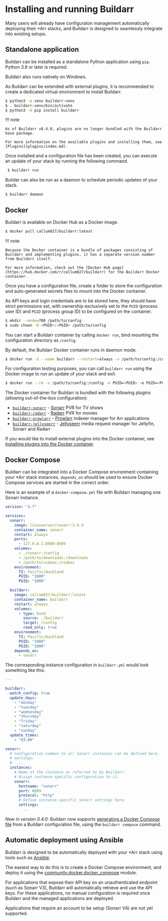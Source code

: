 # Installing and running Buildarr

Many users will already have configuraton management automatically deploying their *Arr stacks, and Buildarr is designed to seamlessly integrate into existing setups.

## Standalone application

Buildarr can be installed as a standalone Python application using `pip`. Python 3.8 or later is required.

Buildarr also runs natively on Windows.

As Buildarr can be extended with external plugins, it is recommended to create a dedicated virtual environment to install Buildarr.

```bash
$ python3 -m venv buildarr-venv
$ . buildarr-venv/bin/activate
$ python3 -m pip install buildarr
```

!!! note

    As of Buildarr v0.4.0, plugins are no longer bundled with the Buildarr base package.

    For more information on the available plugins and installing them, see [Plugins](plugins/index.md).

Once installed and a configuration file has been created, you can execute an update of your stack by running the following command.

```bash
 $ buildarr run
```

Buildar can also be run as a daemon to schedule periodic updates of your stack.

```bash
$ buildarr daemon
```

## Docker

Buildarr is available on Docker Hub as a Docker image.

```bash
$ docker pull callum027/buildarr:latest
```

!!! note

    Because the Docker container is a bundle of packages consisting of Buildarr and implementing plugins, it has a separate version number from Buildarr itself.

    For more information, check out the [Docker Hub page](https://hub.docker.com/r/callum027/buildarr) for the Buildarr Docker container.

Once you have a configuration file, create a folder to store the configuration and auto-generated secrets files to mount into the Docker container.

As API keys and login credentials are to be stored here, they should have strict permissions set, with ownership exclusively
set to the `PUID` (process user ID) and `PGID` (process group ID) to be configured on the container.

```bash
$ mkdir --mode=700 /path/to/config
$ sudo chown -R <PUID>:<PGID> /path/to/config
```

You can start a Buildarr container by calling `docker run`, bind mounting the configuration directory as `/config`.

By default, the Buildarr Docker container runs in daemon mode.

```bash
$ docker run -d --name buildarr --restart=always -v /path/to/config:/config -e PUID=<PUID> -e PGID=<PGID> callum027/buildarr:latest
```

For configuration testing purposes, you can call `buildarr run` using the Docker image to run an update of your stack and exit.

```bash
$ docker run --rm -v /path/to/config:/config -e PUID=<PUID> -e PGID=<PGID> callum027/buildarr:latest run
```

The Docker container for Buildarr is bundled with the following plugins (allowing out-of-the-box configuration):

* [`buildarr-sonarr`](https://buildarr.github.io/plugins/sonarr) - [Sonarr](https://sonarr.tv) PVR for TV shows
* [`buildarr-radarr`](https://buildarr.github.io/plugins/radarr) - [Radarr](https://radarr.video) PVR for movies
* [`buildarr-prowlarr`](https://buildarr.github.io/plugins/prowlarr) - [Prowlarr](https://prowlarr.com) indexer manager for Arr applications
* [`buildarr-jellyseerr`](https://buildarr.github.io/plugins/jellyseerr) - [Jellyseerr](https://github.com/Fallenbagel/jellyseerr) media request manager for Jellyfin, Sonarr and Radarr

If you would like to install external plugins into the Docker container, see [Installing plugins into the Docker container](plugins/index.md#installing-plugins-into-the-docker-container).

## Docker Compose

Buildarr can be integrated into a Docker Compose environment containing your *Arr stack instances. `depends_on` should be used to ensure Docker Compose services are started in the correct order.

Here is an example of a `docker-compose.yml` file with Buildarr managing one Sonarr instance.

```yaml
version: "3.7"

services:
  sonarr:
    image: linuxserver/sonarr:3.0.9
    container_name: sonarr
    restart: always
    ports:
      - 127.0.0.1:8989:8989
    volumes:
      - ./sonarr:/config
      - /path/to/downloads:/downloads
      - /path/to/videos:/videos
    environment:
      TZ: Pacific/Auckland
      PUID: "1000"
      PGID: "1000"

  buildarr:
    image: callum027/buildarr:latest
    container_name: buildarr
    restart: always
    volumes:
      - type: bind
        source: ./buildarr
        target: /config
        read_only: true
    environment:
      TZ: Pacific/Auckland
      PUID: "1000"
      PGID: "1000"
    depends_on:
      - sonarr
```

The corresponding instance configuration in `buildarr.yml` would look something like this:

```yaml
---

buildarr:
  watch_config: true
  update_days:
    - "monday"
    - "tuesday"
    - "wednesday"
    - "thursday"
    - "friday"
    - "saturday"
    - "sunday"
  update_times:
    - "03:00"

sonarr:
  # Configuration common to all Sonarr instances can be defined here.
  # settings:
  #   ...
  instances:
    # Name of the instance as referred to by Buildarr.
    # Assign instance-specific configuration to it.
    sonarr:
      hostname: "sonarr"
      port: 8989
      protocol: "http"
      # Define instance-specific Sonarr settings here.
      settings:
        ...
```

*New in version 0.4.0*: Buildarr now supports [generating a Docker Compose file](usage.md#generating-a-docker-compose-file) from a Buildarr configuration file, using the `buildarr compose` command.

## Automatic deployment using Ansible

Buildarr is designed to be automatically deployed with your *Arr stack using tools such as [Ansible](https://www.ansible.com).

The easiest way to do this is to create a Docker Compose environment, and deploy it using the [community.docker.docker_compose](https://docs.ansible.com/ansible/latest/collections/community/docker/docker_compose_module.html) module.

For applications that expose their API key on an unauthenticated endpoint (such as Sonarr V3), Buildarr will automatically retrieve and use the API keys. For these applications, no manual configuration is required once Buildarr and the managed applications are deployed.

Applications that require an account to be setup (Sonarr V4) are not yet supported.
